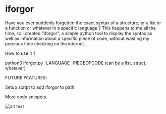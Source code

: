 # iforgor

Have you ever suddenly forgotten the exact syntax of a structure, or a list or a function or whatever in a specific language ?
This happens to me all the time, so i created "iforgor", a simple python tool to display the syntax as well as information about a specific piece of code, without wasting my precious time checking on the internet.


How to use it ?

python3 iforgor.py -LANGUAGE -PIECEOFCODE (can be a list, struct, whatever)




FUTURE FEATURES:

Setup script to add iforgor to path.

More code snippets.

![alt text](https://github.com/Solirs/Iforgor/ress/image.jpg?raw=true)
